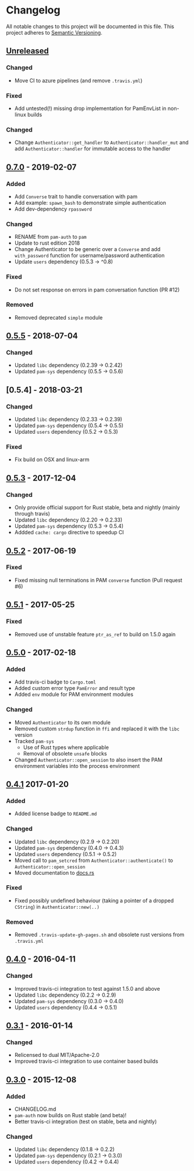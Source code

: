# Changelog
All notable changes to this project will be documented in this file.
This project adheres to [Semantic Versioning](http://semver.org/).

<!--
### Added - for new features.
### Changed - for changes in existing functionality.
### Deprecated - for once-stable features removed in upcoming releases.
### Fixed - for any bug fixes.
### Removed - for deprecated features removed in this release.
### Security - to invite users to upgrade in case of vulnerabilities.
-->

## [Unreleased]
### Changed
- Move CI to azure pipelines (and remove `.travis.yml`)

### Fixed
- Add untested(!) missing drop implementation for PamEnvList in non-linux builds

### Changed
- Change `Authenticator::get_handler` to `Authenticator::handler_mut` and add `Authenticator::handler` for immutable access to the handler

## [0.7.0] - 2019-02-07
### Added
- Add `Converse` trait to handle conversation with pam
- Add example: `spawn_bash` to demonstrate simple authentication
- Add dev-dependency `rpassword`

### Changed
- RENAME from `pam-auth` to `pam`
- Update to rust edition 2018
- Change Authenticator to be generic over a `Converse` and add `with_password` function for username/password authentication
- Update `users` dependency (0.5.3 -> ^0.8)

### Fixed
- Do not set response on errors in pam conversation function (PR #12)

### Removed
- Removed deprecated `simple` module

## [0.5.5] - 2018-07-04
### Changed
- Updated `libc` dependency (0.2.39 -> 0.2.42)
- Updated `pam-sys` dependency (0.5.5 -> 0.5.6)

## [0.5.4] - 2018-03-21
### Changed
- Updated `libc` dependency (0.2.33 -> 0.2.39)
- Updated `pam-sys` dependency (0.5.4 -> 0.5.5)
- Updated `users` dependency (0.5.2 -> 0.5.3)

### Fixed
- Fix build on OSX and linux-arm

## [0.5.3] - 2017-12-04
### Changed
- Only provide official support for Rust stable, beta and nightly (mainly through travis)
- Updated `libc` dependency (0.2.20 -> 0.2.33)
- Updated `pam-sys` dependency (0.5.3 -> 0.5.4)
- Addded `cache: cargo` directive to speedup CI

## [0.5.2] - 2017-06-19
### Fixed
- Fixed missing null terminations in PAM `converse` function (Pull request #6)

## [0.5.1] - 2017-05-25
### Fixed
- Removed use of unstable feature `ptr_as_ref` to build on 1.5.0 again

## [0.5.0] - 2017-02-18
### Added
- Add travis-ci badge to `Cargo.toml`
- Added custom error type `PamError` and result type
- Added `env` module for PAM environment modules

### Changed
- Moved `Authenticator` to its own module
- Removed custom `strdup` function in `ffi` and replaced it with the `libc` version
- Tracked `pam-sys`
    - Use of Rust types where applicable
    - Removal of obsolete `unsafe` blocks
- Changed `Authenticator::open_session` to also insert the PAM environment variables into the process environment

## [0.4.1] 2017-01-20
### Added
- Added license badge to `README.md`

### Changed
- Updated `libc` dependency (0.2.9 -> 0.2.20)
- Updated `pam-sys` dependency (0.4.0 -> 0.4.3)
- Updated `users` dependency (0.5.1 -> 0.5.2)
- Moved call to `pam_setcred` from `Authenticator::authenticate()` to `Authenticator::open_session`
- Moved documentation to [docs.rs](https://docs.rs/pam-auth/)

### Fixed
- Fixed possibly undefined behaviour (taking a pointer of a dropped `CString`) in `Authenticator::new(..)`

### Removed
- Removed `.travis-update-gh-pages.sh` and obsolete rust versions from `.travis.yml`

## [0.4.0] - 2016-04-11
### Changed
- Improved travis-ci integration to test against 1.5.0 and above
- Updated `libc` dependency (0.2.2 -> 0.2.9)
- Updated `pam-sys` dependency (0.3.0 -> 0.4.0)
- Updated `users` dependency (0.4.4 -> 0.5.1)

## [0.3.1] - 2016-01-14
### Changed
- Relicensed to dual MIT/Apache-2.0
- Improved travis-ci integration to use container based builds

## [0.3.0] - 2015-12-08
### Added
- CHANGELOG.md
- `pam-auth` now builds on Rust stable (and beta)!
- Better travis-ci integration (test on stable, beta and nightly)

### Changed
- Updated `libc` dependency (0.1.8 -> 0.2.2)
- Updated `pam-sys` dependency (0.2.1 -> 0.3.0)
- Updated `users` dependency (0.4.2 -> 0.4.4)


[Unreleased]: https://github.com/1wilkens/pam/compare/v0.7.0...HEAD
[0.7.0]: https://github.com/1wilkens/pam/compare/v0.5.5...v0.7.0
[0.5.5]: https://github.com/1wilkens/pam/compare/v0.5.4...v0.5.5
[0.5.3]: https://github.com/1wilkens/pam/compare/v0.5.3...v0.5.4
[0.5.3]: https://github.com/1wilkens/pam/compare/v0.5.2...v0.5.3
[0.5.2]: https://github.com/1wilkens/pam/compare/v0.5.1...v0.5.2
[0.5.1]: https://github.com/1wilkens/pam/compare/v0.5.0...v0.5.1
[0.5.0]: https://github.com/1wilkens/pam/compare/v0.4.1...v0.5.0
[0.4.1]: https://github.com/1wilkens/pam/compare/v0.4.0...v0.4.1
[0.4.0]: https://github.com/1wilkens/pam/compare/v0.3.1...v0.4.0
[0.3.1]: https://github.com/1wilkens/pam/compare/v0.3.0...v0.3.1
[0.3.0]: https://github.com/1wilkens/pam/compare/v0.2.0...v0.3.0
